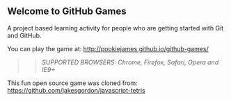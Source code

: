 ## Welcome to GitHub Games

A project based learning activity for people who are getting started with Git and GitHub.

You can play the game at: http://pookiejames.github.io/github-games/

>> _*SUPPORTED BROWSERS*: Chrome, Firefox, Safari, Opera and IE9+_

This fun open source game was cloned from: https://github.com/jakesgordon/javascript-tetris
